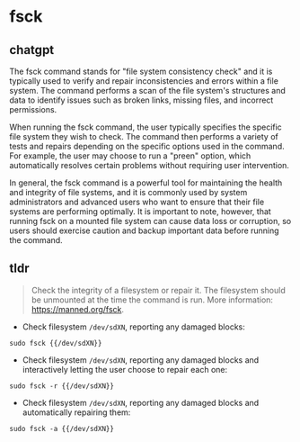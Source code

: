 # fsck 
## chatgpt 
The fsck command stands for "file system consistency check" and it is typically used to verify and repair inconsistencies and errors within a file system. The command performs a scan of the file system's structures and data to identify issues such as broken links, missing files, and incorrect permissions.

When running the fsck command, the user typically specifies the specific file system they wish to check. The command then performs a variety of tests and repairs depending on the specific options used in the command. For example, the user may choose to run a "preen" option, which automatically resolves certain problems without requiring user intervention.

In general, the fsck command is a powerful tool for maintaining the health and integrity of file systems, and it is commonly used by system administrators and advanced users who want to ensure that their file systems are performing optimally. It is important to note, however, that running fsck on a mounted file system can cause data loss or corruption, so users should exercise caution and backup important data before running the command. 

## tldr 
 
> Check the integrity of a filesystem or repair it. The filesystem should be unmounted at the time the command is run.
> More information: <https://manned.org/fsck>.

- Check filesystem `/dev/sdXN`, reporting any damaged blocks:

`sudo fsck {{/dev/sdXN}}`

- Check filesystem `/dev/sdXN`, reporting any damaged blocks and interactively letting the user choose to repair each one:

`sudo fsck -r {{/dev/sdXN}}`

- Check filesystem `/dev/sdXN`, reporting any damaged blocks and automatically repairing them:

`sudo fsck -a {{/dev/sdXN}}`
